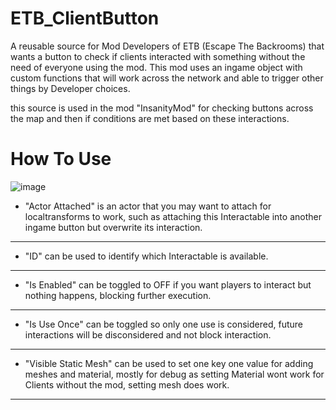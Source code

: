 # ETB_ClientButton
A reusable source for Mod Developers of ETB (Escape The Backrooms) that wants a button to check if clients interacted with something without the need of everyone using the mod. This mod uses an ingame object with custom functions that will work across the network and able to trigger other things by Developer choices. 

this source is used in the mod "InsanityMod" for checking buttons across the map and then if conditions are met based on these interactions. 

# How To Use
![image](https://github.com/user-attachments/assets/cb4040ec-3745-413b-91a9-e7c9136c6db8)

- "Actor Attached" is an actor that you may want to attach for localtransforms to work, such as attaching this Interactable into another ingame button but overwrite its interaction.  
----
- "ID" can be used to identify which Interactable is available.  
----
- "Is Enabled" can be toggled to OFF if you want players to interact but nothing happens, blocking further execution.  
----
- "Is Use Once" can be toggled so only one use is considered, future interactions will be disconsidered and not block interaction.  
----
- "Visible Static Mesh" can be used to set one key one value for adding meshes and material, mostly for debug as setting Material wont work for Clients without the mod, setting mesh does work.  
----
